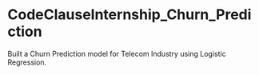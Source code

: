 # CodeClauseInternship_Churn_Prediction
Built a Churn Prediction model for Telecom Industry using Logistic Regression.
